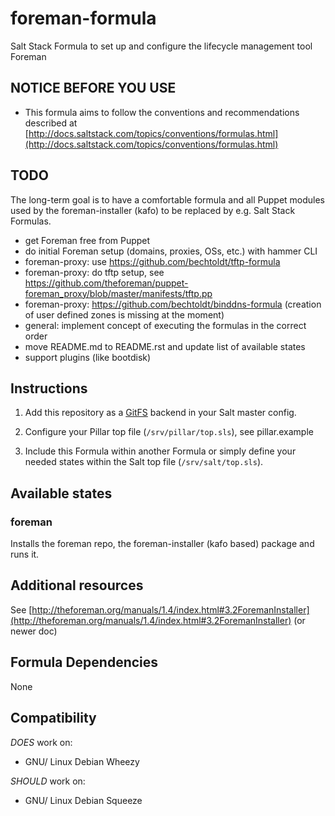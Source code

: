 # foreman-formula

Salt Stack Formula to set up and configure the lifecycle management tool Foreman

## NOTICE BEFORE YOU USE

* This formula aims to follow the conventions and recommendations described at [http://docs.saltstack.com/topics/conventions/formulas.html](http://docs.saltstack.com/topics/conventions/formulas.html)

## TODO

The long-term goal is to have a comfortable formula and all Puppet modules used by the foreman-installer (kafo) to be replaced by e.g. Salt Stack Formulas.

* get Foreman free from Puppet
* do initial Foreman setup (domains, proxies, OSs, etc.) with hammer CLI
* foreman-proxy: use https://github.com/bechtoldt/tftp-formula
* foreman-proxy: do tftp setup, see https://github.com/theforeman/puppet-foreman_proxy/blob/master/manifests/tftp.pp
* foreman-proxy: https://github.com/bechtoldt/binddns-formula (creation of user defined zones is missing at the moment)
* general: implement concept of executing the formulas in the correct order
* move README.md to README.rst and update list of available states
* support plugins (like bootdisk)

## Instructions

1. Add this repository as a [GitFS](http://docs.saltstack.com/topics/tutorials/gitfs.html) backend in your Salt master config.

2. Configure your Pillar top file (`/srv/pillar/top.sls`), see pillar.example

3. Include this Formula within another Formula or simply define your needed states within the Salt top file (`/srv/salt/top.sls`).

## Available states

### foreman

Installs the foreman repo, the foreman-installer (kafo based) package and runs it.

## Additional resources

See [http://theforeman.org/manuals/1.4/index.html#3.2ForemanInstaller](http://theforeman.org/manuals/1.4/index.html#3.2ForemanInstaller) (or newer doc)

## Formula Dependencies

None

## Compatibility

*DOES* work on:

* GNU/ Linux Debian Wheezy

*SHOULD* work on:

* GNU/ Linux Debian Squeeze
